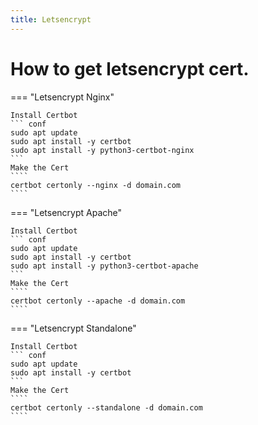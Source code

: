 ```yaml
---
title: Letsencrypt
---
```

# How to get letsencrypt cert.

=== "Letsencrypt Nginx"

    Install Certbot
    ``` conf
    sudo apt update
    sudo apt install -y certbot
    sudo apt install -y python3-certbot-nginx
    ```
    Make the Cert
    ````
    certbot certonly --nginx -d domain.com
    ````

=== "Letsencrypt Apache"

    Install Certbot
    ``` conf
    sudo apt update
    sudo apt install -y certbot
    sudo apt install -y python3-certbot-apache
    ```
    Make the Cert
    ````
    certbot certonly --apache -d domain.com
    ````
    
=== "Letsencrypt Standalone"

    Install Certbot
    ``` conf
    sudo apt update
    sudo apt install -y certbot
    ```
    Make the Cert
    ````
    certbot certonly --standalone -d domain.com
    ````  
